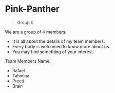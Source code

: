 # Pink-Panther

> Group 6

We are a group of 4 members.

- It is all about the details of my team members.
- Every body is welcomed to know more about us.
- You may find something of your interest.

Team Members Name_ 
 
* Rafael 
* Tahmina 
* Preeti 
* Brain